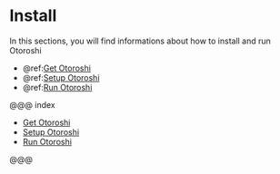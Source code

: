 # Install

In this sections, you will find informations about how to install and run Otoroshi

* @ref:[Get Otoroshi](./get-otoroshi.md)
* @ref:[Setup Otoroshi](./setup-otoroshi.md)
* @ref:[Run Otoroshi](./run-otoroshi.md)

@@@ index

* [Get Otoroshi](./get-otoroshi.md)
* [Setup Otoroshi](./setup-otoroshi.md)
* [Run Otoroshi](./run-otoroshi.md)

@@@
